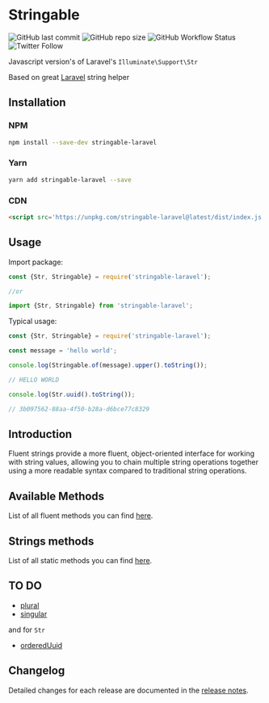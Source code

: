 # Stringable

![GitHub last commit](https://img.shields.io/github/last-commit/rudashi/stringable)
![GitHub repo size](https://img.shields.io/github/repo-size/rudashi/stringable)
![GitHub Workflow Status](https://img.shields.io/github/actions/workflow/status/rudashi/stringable/node.js.yml)
![Twitter Follow](https://img.shields.io/twitter/follow/BorysZmuda?style=social)

Javascript version's of Laravel's `Illuminate\Support\Str`

Based on great [Laravel](https://laravel.com/docs/master/helpers#fluent-strings-method-list) string helper

## Installation

### NPM

```bash
npm install --save-dev stringable-laravel
```

### Yarn

```bash
yarn add stringable-laravel --save
```

### CDN

```html
<script src='https://unpkg.com/stringable-laravel@latest/dist/index.js'></script>
```

## Usage

Import package:

```js
const {Str, Stringable} = require('stringable-laravel');

//or

import {Str, Stringable} from 'stringable-laravel';
```

Typical usage:

```js
const {Str, Stringable} = require('stringable-laravel');

const message = 'hello world';

console.log(Stringable.of(message).upper().toString());

// HELLO WORLD

console.log(Str.uuid().toString());

// 3b097562-88aa-4f50-b28a-d6bce77c8329
```

## Introduction
Fluent strings provide a more fluent, object-oriented interface for working with string values, allowing you to 
chain multiple string operations together using a more readable syntax compared to traditional string operations.

## Available Methods
List of all fluent methods you can find [here](docs/methods.md#fluent-methods).

## Strings methods
List of all static methods you can find [here](docs/statics.md#strings).

## TO DO
- [plural](docs/methods.md#plural)
- [singular](docs/methods.md#singular)

and for `Str`
- [orderedUuid](docs/statics.md#ordereduuid)

## Changelog

Detailed changes for each release are documented in the [release notes](https://github.com/rudashi/stringable/releases).